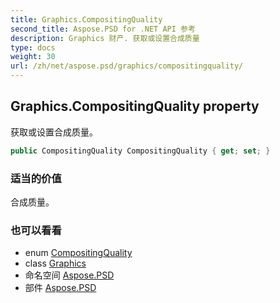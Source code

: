 ```yaml
---
title: Graphics.CompositingQuality
second_title: Aspose.PSD for .NET API 参考
description: Graphics 财产. 获取或设置合成质量
type: docs
weight: 30
url: /zh/net/aspose.psd/graphics/compositingquality/
---
```

## Graphics.CompositingQuality property

获取或设置合成质量。

```csharp
public CompositingQuality CompositingQuality { get; set; }
```

### 适当的价值

合成质量。

### 也可以看看

* enum [CompositingQuality](../../compositingquality/)
* class [Graphics](../)
* 命名空间 [Aspose.PSD](../../graphics/)
* 部件 [Aspose.PSD](../../../)


